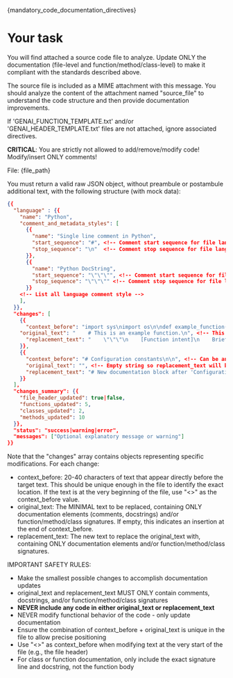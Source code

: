 
{mandatory_code_documentation_directives}

# Your task

You will find attached a source code file to analyze. Update ONLY the documentation (file-level and function/method/class-level) to make it compliant with the standards described above. 

The source file is included as a MIME attachment with this message. You should analyze the content of the attachment named "source_file" to understand the code structure and then provide documentation improvements.

If 'GENAI_FUNCTION_TEMPLATE.txt' and/or 'GENAI_HEADER_TEMPLATE.txt' files are not attached, ignore associated directives.

**CRITICAL**: You are strictly not allowed to add/remove/modify code! Modify/insert ONLY comments!

File: {file_path}

You must return a valid raw JSON object, without preambule or postambule additional text, with the following structure (with mock data):

```json
{{
  "language" : {{
    "name": "Python",
    "comment_and_metadata_styles": [
      {{
        "name": "Single line comment in Python",
        "start_sequence": "#", <!-- Comment start sequence for file language -->
        "stop_sequence": "\n"  <!-- Comment stop sequence for file language -->
      }},
      {{
        "name": "Python DocString",
        "start_sequence": "\"\"\"", <!-- Comment start sequence for file language -->
        "stop_sequence": "\"\"\"" <!-- Comment stop sequence for file language -->
      }}
    <!-- List all language comment style -->
    ],
  }},
  "changes": [
    {{
      "context_before": "import sys\nimport os\n\ndef example_function():\n", <!-- Can be any string. BE CAREFUL! INCLUDE CR/LF CHARACTERS UP TO 'original_text' ! -->
    "original_text": "    # This is an example function.\n", <!-- This contains string(s) between comment sequences. IT NEVER CONTAINS CLASS/FUNCTION DECLARATION OR CODE! MUST END WITH A COMMENT SEQUENCE -->
      "replacement_text": "    \"\"\"\n    [Function intent]\n    Brief description.\n\n    [Design principles]\n    Key design patterns.\n\n    [Implementation details]\n    Technical details.\n    \"\"\"" <!-- This contains string(s) between comment sequences.IT NEVER CONTAINS CLASS/FUNCTION DECLARATION OR CODE! MUST END WITH A COMMENT SEQUENCE -->
    }},
    {{
      "context_before": "# Configuration constants\n\n", <!-- Can be any string -->
      "original_text": "", <!-- Empty string so replacement_text will be inserted right after 'context_before' -->
      "replacement_text": "# New documentation block after 'Configuration constants' context"
    }}
  ],
  "changes_summary": {{
    "file_header_updated": true|false,
    "functions_updated": 5,
    "classes_updated": 2,
    "methods_updated": 10
  }},
  "status": "success|warning|error",
  "messages": ["Optional explanatory message or warning"]
}}
```

Note that the "changes" array contains objects representing specific modifications. For each change:
- context_before: 20-40 characters of text that appear directly before the target text. This should be unique enough in the file to identify the exact location. If the text is at the very beginning of the file, use "<<SOF>>" as the context_before value.
- original_text: The MINIMAL text to be replaced, containing ONLY documentation elements (comments, docstrings) and/or function/method/class signatures. If empty, this indicates an insertion at the end of context_before.
- replacement_text: The new text to replace the original_text with, containing ONLY documentation elements and/or function/method/class signatures.

IMPORTANT SAFETY RULES:
- Make the smallest possible changes to accomplish documentation updates
- original_text and replacement_text MUST ONLY contain comments, docstrings, and/or function/method/class signatures
- **NEVER include any code in either original_text or replacement_text**
- NEVER modify functional behavior of the code - only update documentation
- Ensure the combination of context_before + original_text is unique in the file to allow precise positioning
- Use "<<SOF>>" as context_before when modifying text at the very start of the file (e.g., the file header)
- For class or function documentation, only include the exact signature line and docstring, not the function body
